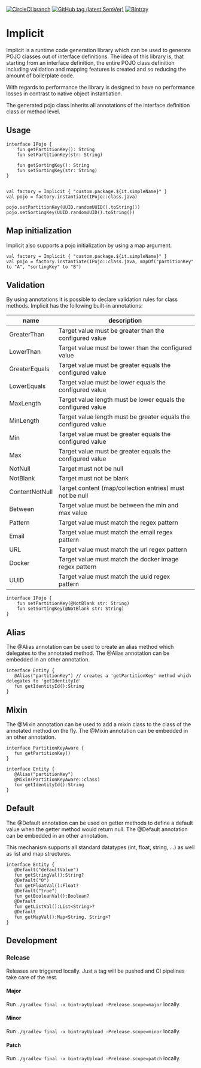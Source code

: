 [![CircleCI branch](https://img.shields.io/circleci/project/github/leftshiftone/implicit/master.svg?style=flat-square)](https://circleci.com/gh/leftshiftone/implicit)
[![GitHub tag (latest SemVer)](https://img.shields.io/github/tag/leftshiftone/implicit.svg?style=flat-square)](https://github.com/leftshiftone/implicit/tags)
[![Bintray](https://img.shields.io/badge/dynamic/json.svg?label=bintray&query=name&style=flat-square&url=https%3A%2F%2Fapi.bintray.com%2Fpackages%2Fleftshiftone%2Fimplicit%2Fone.leftshift.implicit.implicit%2Fversions%2F_latest)](https://bintray.com/leftshiftone/implicit/one.leftshift.implicit.implicit/_latestVersion)


# Implicit

Implicit is a runtime code generation library which can be used to generate POJO classes out of interface definitions.
The idea of this library is, that starting from an interface definition, the entire POJO class definition including
validation and mapping features is created and so reducing the amount of boilerplate code.

With regards to performance the library is designed to have no performance losses in contrast to native object
instantiation.

The generated pojo class inherits all annotations of the interface definition class or method level.

## Usage
````
interface IPojo {
    fun getPartitionKey(): String
    fun setPartitionKey(str: String)

    fun getSortingKey(): String
    fun setSortingKey(str: String)
}


val factory = Implicit { "custom.package.${it.simpleName}" }
val pojo = factory.instantiate(IPojo::class.java)

pojo.setPartitionKey(UUID.randomUUID().toString())
pojo.setSortingKey(UUID.randomUUID().toString())
````

## Map initialization
Implicit also supports a pojo initialization by using a map argument.

````
val factory = Implicit { "custom.package.${it.simpleName}" }
val pojo = factory.instantiate(IPojo::class.java, mapOf("partitionKey" to "A", "sortingKey" to "B")
````

## Validation
By using annotations it is possible to declare validation rules for class methods.
Implicit has the following built-in annotations:

| name           | description                                                     |
|----------------|-----------------------------------------------------------------|        
| GreaterThan    | Target value must be greater than the configured value          |
| LowerThan      | Target value must be lower than the configured value            |
| GreaterEquals  | Target value must be greater equals the configured value        |
| LowerEquals    | Target value must be lower equals the configured value          |
| MaxLength      | Target value length must be lower equals the configured value   |
| MinLength      | Target value length must be greater equals the configured value |
| Min            | Target value must be greater equals the configured value        |
| Max            | Target value must be greater equals the configured value        |
| NotNull        | Target must not be null                                         |
| NotBlank       | Target must not be blank                                        |
| ContentNotNull | Target content (map/collection entries) must not be null        |
| Between        | Target value must be between the min and max value              |
| Pattern        | Target value must match the regex pattern                       |
| Email          | Target value must match the email regex pattern                 |
| URL            | Target value must match the url regex pattern                   |
| Docker         | Target value must match the docker image regex pattern          |
| UUID           | Target value must match the uuid regex pattern          |

````
interface IPojo {
    fun setPartitionKey(@NotBlank str: String)
    fun setSortingKey(@NotBlank str: String)
}
````

## Alias
The @Alias annotation can be used to create an alias method which delegates to the annotated method.
The @Alias annotation can be embedded in an other annotation.

````
interface Entity {
   @Alias("partitionKey") // creates a 'getPartitionKey' method which delegates to 'getIdentityId'
   fun getIdentityId():String
}
````

## Mixin
The @Mixin annotation can be used to add a mixin class to the class of the annotated method on the fly.
The @Mixin annotation can be embedded in an other annotation.

````
interface PartitionKeyAware {
   fun getPartitionKey()
}

interface Entity {
   @Alias("partitionKey")
   @Mixin(PartitionKeyAware::class)
   fun getIdentityId():String
}
````

## Default
The @Default annotation can be used on getter methods to define a default value when the getter method would return null.
The @Default annotation can be embedded in an other annotation.

This mechanism supports all standard datatypes (int, float, string, ...) as well as
list and map structures.

````
interface Entity {
   @Default("defaultValue")
   fun getStringVal():String?
   @Default("0")
   fun getFloatVal():Float?
   @Default("true")
   fun getBooleanVal():Boolean?
   @Default
   fun getListVal():List<String>?
   @Default
   fun getMapVal():Map<String, String>?
}
````


## Development

### Release
Releases are triggered locally. Just a tag will be pushed and CI pipelines take care of the rest.

#### Major
Run `./gradlew final -x bintrayUpload -Prelease.scope=major` locally.

#### Minor
Run `./gradlew final -x bintrayUpload -Prelease.scope=minor` locally.

#### Patch
Run `./gradlew final -x bintrayUpload -Prelease.scope=patch` locally.
